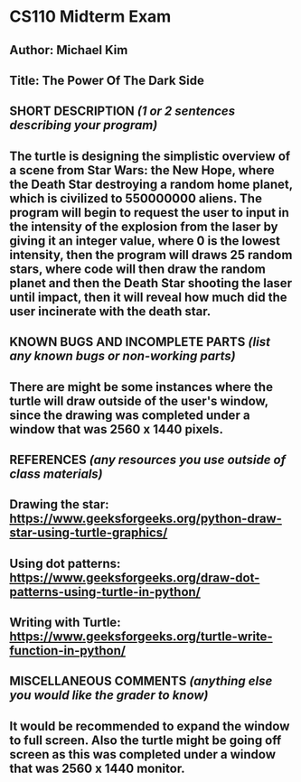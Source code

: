 # CS110 Midterm Exam

## Author: Michael Kim
## Title: The Power Of The Dark Side

## SHORT DESCRIPTION *(1 or 2 sentences describing your program)*
## The turtle is designing the simplistic overview of a scene from Star Wars: the New Hope, where the Death Star destroying a random home planet, which is civilized to 550000000 aliens.  The program will begin to request the user to input in the intensity of the explosion from the laser by giving it an integer value, where 0 is the lowest intensity, then the program will draws 25 random stars, where code will then draw the random planet and then the Death Star shooting the laser until impact, then it will reveal how much did the user incinerate with the death star.

## KNOWN BUGS AND INCOMPLETE PARTS *(list any known bugs or non-working parts)*
## There are might be some instances where the turtle will draw outside of the user's window, since the drawing was completed under a window that was 2560 x 1440 pixels.

## REFERENCES *(any resources you use outside of class materials)*

## Drawing the star: https://www.geeksforgeeks.org/python-draw-star-using-turtle-graphics/
## Using dot patterns: https://www.geeksforgeeks.org/draw-dot-patterns-using-turtle-in-python/
## Writing with Turtle: https://www.geeksforgeeks.org/turtle-write-function-in-python/

## MISCELLANEOUS COMMENTS *(anything else you would like the grader to know)*
## It would be recommended to expand the window to full screen.  Also the turtle might be going off screen as this was completed under a window that was 2560 x 1440 monitor.